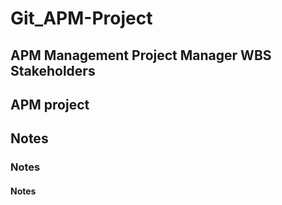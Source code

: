 # Git_APM-Project
## APM Management  Project Manager  WBS  Stakeholders 
## APM project 
## Notes
### Notes
#### Notes

